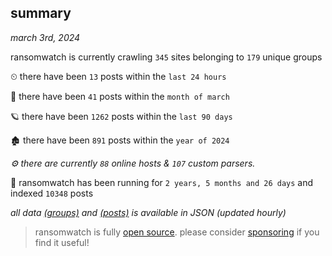 
## summary
_march 3rd, 2024_

ransomwatch is currently crawling `345` sites belonging to `179` unique groups

⏲ there have been `13` posts within the `last 24 hours`

🦈 there have been `41` posts within the `month of march`

🪐 there have been `1262` posts within the `last 90 days`

🏚 there have been `891` posts within the `year of 2024`

_⚙️ there are currently `88` online hosts & `107` custom parsers._

🦕 ransomwatch has been running for `2 years, 5 months and 26 days` and indexed `10348` posts

_all data  [(groups)](http://ransomwhat.telemetry.ltd/groups) and [(posts)](http://ransomwhat.telemetry.ltd/posts) is available in JSON (updated hourly)_

> ransomwatch is fully [open source](https://github.com/joshhighet/ransomwatch#ransomwatch--). please consider [sponsoring](https://github.com/sponsors/joshhighet) if you find it useful!
